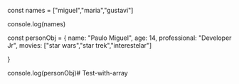 const names = ["miguel","maria","gustavi"]

console.log(names)

const personObj = {
    name: "Paulo Miguel",
    age: 14,
    professional: "Developer Jr",
    movies: ["star wars","star trek","interestelar"]

}

console.log(personObj)# Test-with-array
